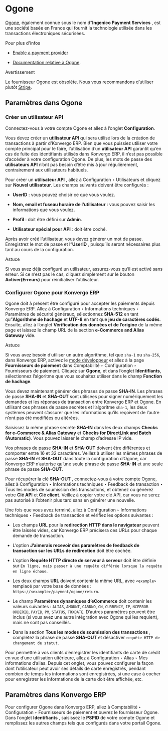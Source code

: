 # Ogone

[Ogone](https://www.ingenico.com/), également connue sous le nom d”**Ingenico
Payment Services** , est une société basée en France qui fournit la
technologie utilisée dans les transactions électroniques sécurisées.

<div class="alert alert-secondary">
<p class="alert-title">
Pour plus d'infos</p><ul>
<li><p><a href="../payment_providers#payment-providers-add-new"><span class="std std-ref">Enable a payment provider</span></a></p></li>
<li><p><a href="https://epayments-support.ingenico.com/get-started/">Documentation relative à Ogone</a>.</p></li>
</ul>
</div> <div class="alert alert-warning">
<p class="alert-title">
Avertissement</p><p>Le fournisseur Ogone est obsolète. Nous vous recommandons d’utiliser plutôt <a href="stripe">Stripe</a>.</p>
</div>

## Paramètres dans Ogone

### Créer un utilisateur API

Connectez-vous à votre compte Ogone et allez à l’onglet **Configuration**.

Vous devez créer un **utilisateur API** qui sera utilisé lors de la création
de transactions à partir d’Konvergo ERP. Bien que vous puissiez utiliser votre compte
principal pour le faire, l’utilisation d’un **utilisateur API** garantit qu’en
cas de fuite des identifiants utilisés dans Konvergo ERP, il n’est pas possible
d’accéder à votre configuration Ogone. De plus, les mots de passe des
**utilisateurs API** n’ont pas besoin d’être mis à jour régulièrement,
contrairement aux utilisateurs habituels.

Pour créer un **utilisateur API** , allez à Configuration ‣ Utilisateurs et
cliquez sur **Nouvel utilisateur**. Les champs suivants doivent être
configurés :

  * **UserID** : vous pouvez choisir ce que vous voulez.

  * **Nom, email et fuseau horaire de l’utilisateur** : vous pouvez saisir les informations que vous voulez.

  * **Profil** : doit être défini sur **Admin**.

  * **Utilisateur spécial pour API** : doit être coché.

Après avoir créé l’utilisateur, vous devez générer un mot de passe.
Enregistrez le mot de passe et l”**UserID** , puisqu’ils seront nécessaires
plus tard au cours de la configuration.

<div class="alert alert-info">
<p class="alert-title">
Astuce</p><p>Si vous avez déjà configuré un utilisateur, assurez-vous qu’il est activé sans erreur. Si ce n’est pas le cas, cliquez simplement sur le bouton <b>Activer(Erreurs)</b> pour réinitialiser l’utilisateur.</p>
</div>

### Configurer Ogone pour Konvergo ERP

Ogone doit à présent être configuré pour accepter les paiements depuis Konvergo ERP.
Allez à Configuration ‣ Informations techniques ‣ Paramètres de sécurité
généraux, sélectionnez **SHA-512** en tant qu”**Algorithme de hachage** et
**UTF-8** en tant que **jeu de caractères codés**. Ensuite, allez à l’onglet
**Vérification des données et de l’origine** de la même page et laissez le
champ URL de la section **e-Commerce and Alias Gateway** vide.

<div class="alert alert-info">
<p class="alert-title">
Astuce</p><p>Si vous avez besoin d’utiliser un autre algorithme, tel que <code>sha-1</code> ou <code>sha-256</code>, dans Konvergo ERP, activez le <a href="../../general/developer_mode#developer-mode"><span class="std std-ref">mode développeur</span></a> et allez à la page <b>Fournisseurs de paiement</b> dans Comptabilité ‣ Configuration ‣ Fournisseurs de paiement. Cliquez sur <b>Ogone</b>, et dans l’onglet <b>Identifiants</b>, sélectionnez l’algoritme que vous souhaitez utiliser dans le champ <b>Fonction de hachage</b>.</p>
</div>

Vous devez maintenant générer des phrases de passe **SHA-IN**. Les phrases de
passe **SHA-IN** et **SHA-OUT** sont utilisées pour signer numériquement les
demandes et les réponses de transaction entre Konvergo ERP et Ogone. En utilisant ces
phrases de passe secrètes et l’algoritme `sha-1`, les deux systèmes peuvent
s’assurer que les informations qu’ils reçoivent de l’autre n’ont pas été
modifiées ou altérées.

Saisissez la même phrase secrète **SHA-IN** dans les deux champs **Checks for
e-Commerce & Alias Gateway** et **Checks for DirectLink and Batch
(Automatic)**. Vous pouvez laisser le champ d’adresse IP vide.

Vos phrases de passe **SHA-IN** et **SHA-OUT** doivent être différentes et
comporter entre 16 et 32 caractères. Veillez à utiliser les mêmes phrases de
passe **SHA-IN** et **SHA-OUT** dans toute la configuration d’Ogone, car Konvergo ERP
n’autorise qu’une seule phrase de passe **SHA-IN** et une seule phrase de
passe **SHA-OUT**.

Pour récupérer la clé **SHA-OUT** , connectez-vous à votre compte Ogone, allez
à Configuration ‣ Informations techniques ‣ Feedback de transaction ‣ Tous les
modes de soumission des transactions, et obtenez ou générez votre **Clé API**
et **Clé client**. Veillez à copier votre clé API, car vous ne serez pas
autorisé à l’obtenir plus tard sans en générer une nouvelle.

Une fois que vous avez terminé, allez à Configuration ‣ Informations
techniques ‣ Feedback de transaction et vérifiez les options suivantes :

  * Les champs **URL** pour la **redirection HTTP dans le navigateur** peuvent être laissés vides, car Konvergo ERP précisera ces URLs pour chaque demande de transaction.

  * L’option **J’aimerais recevoir des paramètres de feedback de transaction sur les URLs de redirection** doit être cochée.

  * L’option **Requête HTTP directe de serveur à serveur** doit être définie sur `En ligne, mais passer à une requête différée lorsque la requête en ligne échoue`.

  * Les deux champs **URL** doivent contenir la même URL, avec `<example>` remplacé par votre base de données : `https://<example>/payment/ogone/return`.

  * Le champ **Paramètres dynamiques d’eCommerce** doit contenir les valeurs suivantes : `ALIAS`, `AMOUNT`, `CARDNO`, `CN`, `CURRENCY`, `IP`, `NCERROR` `ORDERID`, `PAYID`, `PM`, `STATUS`, `TRXDATE`. D’autres paramètres peuvent être inclus (si vous avez une autre intégration avec Ogone qui les requiert), mais ne sont pas conseillés.

  * Dans la section **Tous les modes de soumission des transactions** , complétez la phrase de passe **SHA-OUT** et désactiver `requête HTTP de changement de statut`.

Pour permettre à vos clients d’enregistrer les identifiants de carte de crédit
en vue d’une utilisation ultérieure, allez à Configuration ‣ Alias ‣ Mes
informations d’alias. Depuis cet onglet, vous pouvez configurer la façon dont
l’utilisateur peut avoir ses détails de carte enregistrés, pendant combien de
temps les informations sont enregistrées, si une case à cocher pour
enregistrer les informations de la carte doit être affichée, etc.

## Paramètres dans Konvergo ERP

Pour configurer Ogone dans Konvergo ERP, allez à Comptabilité ‣ Configuration ‣
Fournisseurs de paiement et ouvrez le fournisseur Ogone. Dans l’onglet
**Identifiants** , saisissez le **PSPID** de votre compte Ogone et remplissez
les autres champs tels que configurés dans votre portail Ogone.

